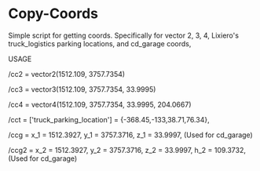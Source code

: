 # Copy-Coords
Simple script for getting coords. Specifically for vector 2, 3, 4, Lixiero's truck_logistics parking locations, and cd_garage coords, 

USAGE

/cc2  = vector2(1512.109, 3757.7354)

/cc3  = vector3(1512.109, 3757.7354, 33.9995)

/cc4  = vector4(1512.109, 3757.7354, 33.9995, 204.0667)

/cct = ['truck_parking_location'] = {-368.45,-133,38.71,76.34},

/ccg  =  x_1 = 1512.3927, y_1 = 3757.3716, z_1 = 33.9997, (Used for cd_garage)

/ccg2 = x_2 = 1512.3927, y_2 = 3757.3716, z_2 = 33.9997, h_2 = 109.3732, (Used for cd_garage)
